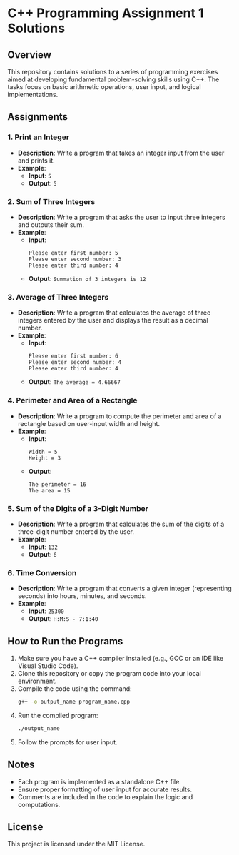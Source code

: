 
# C++ Programming Assignment 1 Solutions

## Overview

This repository contains solutions to a series of programming exercises aimed at developing fundamental problem-solving skills using C++. The tasks focus on basic arithmetic operations, user input, and logical implementations.

## Assignments

### 1. Print an Integer
- **Description**: Write a program that takes an integer input from the user and prints it.
- **Example**:
  - **Input**: `5`
  - **Output**: `5`

### 2. Sum of Three Integers
- **Description**: Write a program that asks the user to input three integers and outputs their sum.
- **Example**:
  - **Input**:
    ```
    Please enter first number: 5
    Please enter second number: 3
    Please enter third number: 4
    ```
  - **Output**: `Summation of 3 integers is 12`

### 3. Average of Three Integers
- **Description**: Write a program that calculates the average of three integers entered by the user and displays the result as a decimal number.
- **Example**:
  - **Input**:
    ```
    Please enter first number: 6
    Please enter second number: 4
    Please enter third number: 4
    ```
  - **Output**: `The average = 4.66667`

### 4. Perimeter and Area of a Rectangle
- **Description**: Write a program to compute the perimeter and area of a rectangle based on user-input width and height.
- **Example**:
  - **Input**:
    ```
    Width = 5
    Height = 3
    ```
  - **Output**:
    ```
    The perimeter = 16
    The area = 15
    ```

### 5. Sum of the Digits of a 3-Digit Number
- **Description**: Write a program that calculates the sum of the digits of a three-digit number entered by the user.
- **Example**:
  - **Input**: `132`
  - **Output**: `6`

### 6. Time Conversion
- **Description**: Write a program that converts a given integer (representing seconds) into hours, minutes, and seconds.
- **Example**:
  - **Input**: `25300`
  - **Output**: `H:M:S - 7:1:40`

## How to Run the Programs
1. Make sure you have a C++ compiler installed (e.g., GCC or an IDE like Visual Studio Code).
2. Clone this repository or copy the program code into your local environment.
3. Compile the code using the command:
   ```bash
   g++ -o output_name program_name.cpp
   ```
4. Run the compiled program:
   ```bash
   ./output_name
   ```
5. Follow the prompts for user input.

## Notes
- Each program is implemented as a standalone C++ file.
- Ensure proper formatting of user input for accurate results.
- Comments are included in the code to explain the logic and computations.

## License
This project is licensed under the MIT License.
